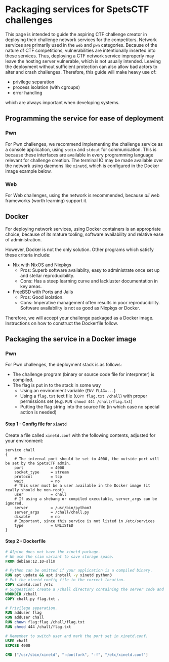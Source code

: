 # Packaging services for SpetsCTF challenges

This page is intended to guide the aspiring CTF challenge creator in
deploying their challenge network services for the competitors. Network
services are primarily used in the `web` and `pwn` categories. Because of
the nature of CTF competitions, vulnerabilities are intentionally inserted
into these services. Thus, deploying a CTF network service improperly may
leave the hosting server vulnerable, which is not usually intended. Leaving
the deployment without sufficient protection can also allow bad actors to
alter and crash challenges. Therefore, this guide will make heavy use of:

- privilege separation
- process isolation (with cgroups)
- error handling

which are always important when developing systems.

## Programming the service for ease of deployment

### Pwn

For Pwn challenges, we recommend implementing the challenge service as a
console application, using `stdin` and `stdout` for communication. This
is because these interfaces are available in every programming language
relevant for challenge creation. The terminal IO may be made available over
the network using daemons like `xinetd`, which is configured in the Docker
image example below.

### Web

For Web challenges, using the network is recommended, because _all_ web
frameworks (worth learning) support it.

## Docker

For deploying network services, using Docker containers is an appropriate
choice, because of its mature tooling, software availability and relative
ease of administration.

However, Docker is not the only solution. Other programs which satisfy these
criteria include:

- Nix with NixOS and Nixpkgs
  - Pros: Superb software availabilty, easy to administrate once set up and stellar reproducibility.
  - Cons: Has a steep learning curve and lackluster documentation in key areas.
- FreeBSD with Ports and Jails
  - Pros: Good isolation.
  - Cons: Imperative management often results in poor reproducibility. Software availability is not as good as Nixpkgs or Docker.

Therefore, we will accept your challenge packaged as a Docker image. Instructions on how to construct the Dockerfile follow.

## Packaging the service in a Docker image

### Pwn

For Pwn challenges, the deployment stack is as follows:

- The challenge program (binary or source code file for interpreter) is compiled.
- The flag is put in to the stack in some way
  - Using an environment variable (`ENV FLAG=...`)
  - Using a `flag.txt` text file (`COPY flag.txt /chall`) with proper permissions set (e.g. `RUN chmod 444 /chall/flag.txt`)
  - Putting the flag string into the source file (in which case no special action is needed)

#### Step 1 - Config file for `xinetd`
Create a file called `xinetd.conf` with the following contents, adjusted for your environment:
```
service chall
{
    # The internal port should be set to 4000, the outside port will be set by the SpetsCTF admin.
    port            = 4000
    socket_type     = stream
    protocol        = tcp
    wait            = no
    # This user must be a user available in the Docker image (it really should be non-root)
    user            = chall
    # If using a shebang or compiled executable, server_args can be ignored.
    server          = /usr/bin/python3
    server_args     = /chall/chall.py
    disable         = no
    # Important, since this service is not listed in /etc/services
    type            = UNLISTED
}
```

#### Step 2 - Dockerfile

```dockerfile
# Alpine does not have the xinetd package.
# We use the slim variant to save storage space.
FROM debian:12.10-slim

# Python can be omitted if your application is a compiled binary.
RUN apt update && apt install -y xinetd python3
# Put the xinetd config file in the correct location.
COPY xinetd.conf /etc
# Suggestion: create a /chall directory containing the server code and flag file.
WORKDIR /chall
COPY chall.py flag.txt .

# Privilege separation.
RUN adduser flag
RUN adduser chall
RUN chown flag:flag /chall/flag.txt
RUN chmod 444 /chall/flag.txt

# Remember to switch user and mark the port set in xinetd.conf.
USER chall
EXPOSE 4000

CMD ["/usr/sbin/xinetd", "-dontfork", "-f", "/etc/xinetd.conf"]
```
